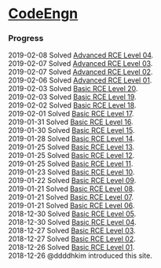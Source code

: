 # [CodeEngn](http://www.codeengn.com/)

### Progress
2019-02-08 Solved [Advanced RCE Level 04](./Advanced_RCE/Level_04).  
2019-02-07 Solved [Advanced RCE Level 03](./Advanced_RCE/Level_03).  
2019-02-07 Solved [Advanced RCE Level 02](./Advanced_RCE/Level_02).  
2019-02-06 Solved [Advanced RCE Level 01](./Advanced_RCE/Level_01).  
2019-02-03 Solved [Basic RCE Level 20](./Basic_RCE/Level_20).  
2019-02-03 Solved [Basic RCE Level 19](./Basic_RCE/Level_19).  
2019-02-02 Solved [Basic RCE Level 18](./Basic_RCE/Level_18).  
2019-02-01 Solved [Basic RCE Level 17](./Basic_RCE/Level_17).  
2019-01-31 Solved [Basic RCE Level 16](./Basic_RCE/Level_16).  
2019-01-30 Solved [Basic RCE Level 15](./Basic_RCE/Level_15).  
2019-01-28 Solved [Basic RCE Level 14](./Basic_RCE/Level_14).  
2019-01-25 Solved [Basic RCE Level 13](./Basic_RCE/Level_13).  
2019-01-25 Solved [Basic RCE Level 12](./Basic_RCE/Level_12).  
2019-01-25 Solved [Basic RCE Level 11](./Basic_RCE/Level_11).  
2019-01-23 Solved [Basic RCE Level 10](./Basic_RCE/Level_10).  
2019-01-22 Solved [Basic RCE Level 09](./Basic_RCE/Level_09).  
2019-01-21 Solved [Basic RCE Level 08](./Basic_RCE/Level_08).  
2019-01-21 Solved [Basic RCE Level 07](./Basic_RCE/Level_07).  
2019-01-21 Solved [Basic RCE Level 06](./Basic_RCE/Level_06).  
2018-12-30 Solved [Basic RCE Level 05](./Basic_RCE/Level_05).  
2018-12-30 Solved [Basic RCE Level 04](./Basic_RCE/Level_04).  
2018-12-27 Solved [Basic RCE Level 03](./Basic_RCE/Level_03).  
2018-12-27 Solved [Basic RCE Level 02](./Basic_RCE/Level_02).  
2018-12-26 Solved [Basic RCE Level 01](./Basic_RCE/Level_01).  
2018-12-26 @ddddhkim introduced this site.
